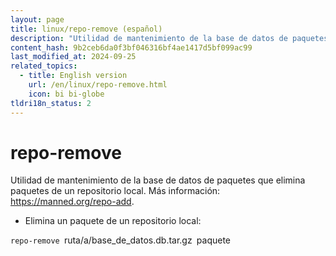 ```yaml
---
layout: page
title: linux/repo-remove (español)
description: "Utilidad de mantenimiento de la base de datos de paquetes que elimina paquetes de un repositorio local."
content_hash: 9b2ceb6da0f3bf046316bf4ae1417d5bf099ac99
last_modified_at: 2024-09-25
related_topics:
  - title: English version
    url: /en/linux/repo-remove.html
    icon: bi bi-globe
tldri18n_status: 2
---
```

# repo-remove

Utilidad de mantenimiento de la base de datos de paquetes que elimina paquetes de un repositorio local.
Más información: <https://manned.org/repo-add>.

- Elimina un paquete de un repositorio local:

`repo-remove `<span class="tldr-var badge badge-pill bg-dark-lm bg-white-dm text-white-lm text-dark-dm font-weight-bold">ruta/a/base_de_datos.db.tar.gz</span>` `<span class="tldr-var badge badge-pill bg-dark-lm bg-white-dm text-white-lm text-dark-dm font-weight-bold">paquete</span>
